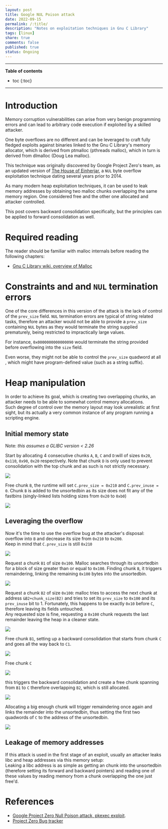 ```yaml
---
layout: post
title: Google NUL Poison attack
date: 2022-09-15
permalink: /:title/
description: "Notes on exploitation techniques in Gnu C Library"
tags: [linux]
share: true
comments: false
published: true
status: Ongoing
---
```



---
**Table of contents**
* toc
{:toc}
---


# Introduction

Memory corruption vulnerabilities can arise from very
benign programming errors and can lead to arbitrary code
execution if exploited by a skilled attacker.  

One byte overflows are no different and can be leveraged to craft fully
fledged exploits against binaries linked to the Gnu C Library's memory
allocator, which is derived from ptmalloc (pthreads malloc), which in
turn is derived from dlmalloc (Doug Lea malloc).  

This technique was originally discovered by Google Project Zero's team, as an
updated version of [The House of Einherjar](https://github.com/umbum/pwn-archive/blob/master/how2heap/house_of_einherjar.c),
a `NUL` byte overflow exploitation technique dating several years prior to 2014.  

As many modern heap exploitation techniques, it can be used to leak memory
addresses by obtaining two malloc chunks overlapping the same memory region.
One considered free and the other one allocated and attacker controlled.  

This post covers backward consolidation specifically, but
the principles can be applied to forward consolidation as
well.

# Required reading

The reader should be familiar with malloc internals before reading the following chapters:

- [Gnu C Library wiki, overview of Malloc](https://sourceware.org/glibc/wiki/MallocInternals)

# Constraints and and `NUL` termination errors

One of the core differences in this version of the attack
is the lack of control of the `prev_size` field.  `NUL`
termination errors are typical of string related tasks,
therefore an attacker would not be able to
provide a `prev_size` containing `NUL` bytes
as they would terminate the string supplied
prematurely, being restricted to impractically
large values.

For instance, `0x0000000000000090` would terminate the string
provided before overflowing into the `size` field.

Even worse, they might not be able to control the `prev_size` quadword at all
, which might have program-defined value (such as a string suffix).


# Heap manipulation

In order to achieve its goal, which is creating two overlapping chunks, an
attacker needs to be able to somewhat control memory allocations.  
Such degree of control over the memory layout may look unrealistic at first
sight, but its actually a very common instance of any program running a
scripting engine.

## Initial memory state

Note: _this assumes a GLIBC version < 2.26_

Start by allocating 4 consecutive chunks `A`, `B`, `C` and `D`:will of sizes
`0x20`, `0x110`, `0x90`, `0x20` respectively. Note that chunk `D` is only used
to prevent consolidation with the top chunk and as such is not strictly necessary.

![](/assets/img/posts/glibc-research/null-poison-starting-heap-1.png)

Free chunk `B`, the runtime will set `C.prev_size = 0x210` and `C.prev_inuse =
0`. Chunk `B` is added to the unsortedbin as its size does not fit any of the
fastbins (singly-linked lists holding sizes from `0x20` to `0xb0`)

![](/assets/img/posts/glibc-research/null-poison-starting-heap-2.png)

## Leveraging the overflow

Now it's the time to use the overflow bug at the attacker's disposal:
overflow into `B` and decrease its size from `0x210` to `0x200`.  
Keep in mind that `C.prev_size` is still `0x210`

![](/assets/img/posts/glibc-research/null-poison-starting-heap-3.png)

Request a chunk `B1` of size `0x100`. Malloc searches through its unsortedbin
for a block of size greater than or equal to `0x100`.
Finding chunk `B`, it triggers remaindering, linking the remaining `0x100`
bytes into the unsortedbin.

![](/assets/img/posts/glibc-research/null-poison-starting-heap-4.png)

Request a chunk `B2` of size `0x100`: malloc tries to access the next chunk at
address `&B2+chunk_size(B2)` and tries to set its `prev_size` to `0x100` and
its `prev_inuse` bit to 1. Fortunately, this happens to be exactly `0x10`
before `C`, therefore leaving its fields untouched.  
Any requested size is fine, requesting a `0x100` chunk requests the last
remainder leaving the heap in a cleaner state.

![](/assets/img/posts/glibc-research/null-poison-starting-heap-5.png)

Free chunk `B1`, setting up a backward consolidation that starts from chunk
`C` and goes all the way back to `C1`.  

![](/assets/img/posts/glibc-research/null-poison-starting-heap-6.png)

Free chunk `C` 

![](/assets/img/posts/glibc-research/null-poison-starting-heap-7.png)

this triggers the backward consolidation and create a free chunk spanning from
`B1` to `C` therefore overlapping `B2`, which is still allocated.

![](/assets/img/posts/glibc-research/null-poison-starting-heap-8.png)

Allocating a big enough chunk will trigger remaindering once again and links
the remainder into the unsortedbin, thus setting the first two quadwords of `C`
to the address of the unsortedbin.

![](/assets/img/posts/glibc-research/null-poison-starting-heap-9.png)

## Leakage of memory addresses

If this attack is used in the first stage of an exploit, usually an attacker
leaks libc and heap addresses via this memory setup:  
Leaking a libc address is as simple as getting an chunk into the unsortedbin
(therefore setting its forward and backward pointers) and reading one of these
values by reading memory from a chunk overlapping the one just free'd.


# References

- [Google Project Zero Null Poison attack, pkexec exploit](https://googleprojectzero.blogspot.com/2014/08/the-poisoned-nul-byte-2014-edition.html).
- [Project Zero Bug tracker](https://bugs.chromium.org/p/project-zero/issues/detail?id=96&redir=1)

